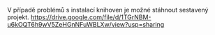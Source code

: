 V případě problémů s instalací knihoven je možné stáhnout sestavený projekt.
https://drive.google.com/file/d/1TGrNBM-u6kOQT6h9wV5ZeHGnNFuWBLXw/view?usp=sharing